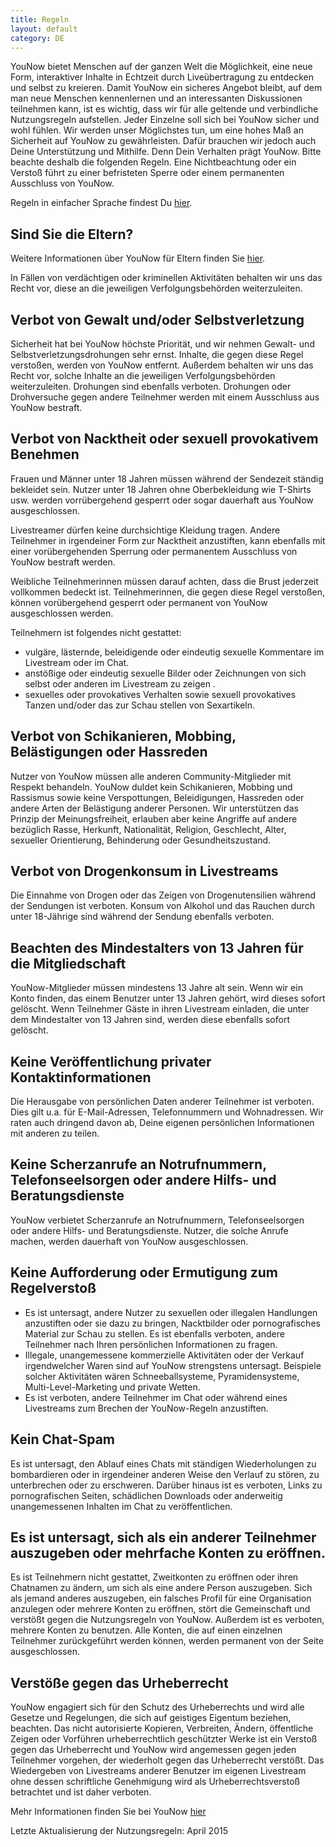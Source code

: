 ```yaml
---
title: Regeln
layout: default
category: DE
---
```

YouNow bietet Menschen auf der ganzen Welt die Möglichkeit, eine neue Form, interaktiver Inhalte in Echtzeit durch Liveübertragung zu entdecken und selbst zu kreieren. Damit YouNow ein sicheres Angebot bleibt, auf dem man neue Menschen kennenlernen und an interessanten Diskussionen teilnehmen kann, ist es wichtig, dass wir für alle geltende und verbindliche Nutzungsregeln aufstellen. Jeder Einzelne soll sich bei YouNow sicher und wohl fühlen. 
Wir werden unser Möglichstes tun, um eine hohes Maß an Sicherheit auf YouNow zu gewährleisten. Dafür brauchen wir jedoch auch Deine Unterstützung und Mithilfe. Denn Dein Verhalten prägt YouNow. Bitte beachte deshalb die folgenden Regeln. Eine Nichtbeachtung oder ein Verstoß führt zu einer befristeten Sperre oder einem permanenten Ausschluss von YouNow.

Regeln in einfacher Sprache findest Du [hier](http://www.younow.com/policy/de/kindgerecht).

## Sind Sie die Eltern?

Weitere Informationen über YouNow für Eltern finden Sie [hier](/policy/de/eltern).

In Fällen von verdächtigen oder kriminellen Aktivitäten behalten wir uns das Recht vor, diese an die jeweiligen Verfolgungsbehörden weiterzuleiten.

## Verbot von Gewalt und/oder Selbstverletzung

Sicherheit hat bei YouNow höchste Priorität, und wir nehmen Gewalt- und Selbstverletzungsdrohungen sehr ernst. Inhalte, die gegen diese Regel verstoßen, werden von YouNow entfernt. Außerdem behalten wir uns das Recht vor, solche Inhalte an die jeweiligen Verfolgungsbehörden weiterzuleiten. Drohungen sind ebenfalls verboten. Drohungen oder Drohversuche gegen andere Teilnehmer werden mit einem Ausschluss aus YouNow bestraft.


## Verbot von Nacktheit oder sexuell provokativem Benehmen

Frauen und Männer unter 18 Jahren müssen während der Sendezeit ständig bekleidet sein. Nutzer unter 18 Jahren ohne Oberbekleidung wie T-Shirts usw. werden vorrübergehend gesperrt oder sogar dauerhaft aus YouNow ausgeschlossen.

Livestreamer dürfen keine durchsichtige Kleidung tragen. Andere Teilnehmer in irgendeiner Form zur Nacktheit anzustiften, kann ebenfalls mit einer vorübergehenden Sperrung oder permanentem Ausschluss von YouNow bestraft werden.

Weibliche Teilnehmerinnen müssen darauf achten, dass die Brust jederzeit vollkommen bedeckt ist. Teilnehmerinnen, die gegen diese Regel verstoßen, können vorübergehend gesperrt oder permanent von YouNow ausgeschlossen werden.

Teilnehmern ist folgendes nicht gestattet:

- vulgäre, lästernde, beleidigende oder eindeutig sexuelle Kommentare im Livestream oder im Chat.&nbsp;
- anstößige oder eindeutig sexuelle Bilder oder Zeichnungen von sich selbst oder anderen im Livestream zu zeigen
.&nbsp;
- sexuelles oder provokatives Verhalten sowie sexuell provokatives Tanzen und/oder das zur Schau stellen von Sexartikeln.&nbsp;

## Verbot von Schikanieren, Mobbing, Belästigungen oder Hassreden

Nutzer von YouNow müssen alle anderen Community-Mitglieder mit Respekt behandeln. YouNow duldet kein Schikanieren, Mobbing und Rassismus sowie keine Verspottungen, Beleidigungen, Hassreden oder andere Arten der Belästigung anderer Personen. Wir unterstützen das Prinzip der Meinungsfreiheit, erlauben aber keine Angriffe auf andere bezüglich Rasse, Herkunft, Nationalität, Religion, Geschlecht, Alter, sexueller Orientierung, Behinderung oder Gesundheitszustand.

## Verbot von Drogenkonsum in Livestreams

Die Einnahme von Drogen oder das Zeigen von Drogenutensilien während der Sendungen ist verboten. Konsum von Alkohol und das Rauchen durch unter 18-Jährige sind während der Sendung ebenfalls verboten.

## Beachten des Mindestalters von 13 Jahren für die Mitgliedschaft

YouNow-Mitglieder müssen mindestens 13 Jahre alt sein. Wenn wir ein Konto finden, das einem Benutzer unter 13 Jahren gehört, wird dieses sofort gelöscht. Wenn Teilnehmer Gäste in ihren Livestream einladen, die unter dem Mindestalter von 13 Jahren sind, werden diese ebenfalls sofort gelöscht.

## Keine Veröffentlichung privater Kontaktinformationen

Die Herausgabe von persönlichen Daten anderer Teilnehmer ist verboten. Dies gilt u.a. für E-Mail-Adressen, Telefonnummern und Wohnadressen. Wir raten auch dringend davon ab, Deine eigenen persönlichen Informationen mit anderen zu teilen.

## Keine Scherzanrufe an Notrufnummern, Telefonseelsorgen oder andere Hilfs- und Beratungsdienste

YouNow verbietet Scherzanrufe an Notrufnummern, Telefonseelsorgen oder andere Hilfs- und Beratungsdienste. Nutzer, die solche Anrufe machen, werden dauerhaft von YouNow ausgeschlossen.

## Keine Aufforderung oder Ermutigung zum Regelverstoß

- Es ist untersagt, andere Nutzer zu sexuellen oder illegalen Handlungen anzustiften oder sie dazu zu bringen, Nacktbilder oder pornografisches Material zur Schau zu stellen. Es ist ebenfalls verboten, andere Teilnehmer nach Ihren persönlichen Informationen zu fragen.&nbsp;
- Illegale, unangemessene kommerzielle Aktivitäten oder der Verkauf irgendwelcher Waren sind auf YouNow strengstens untersagt. Beispiele solcher Aktivitäten wären Schneeballsysteme, Pyramidensysteme, Multi-Level-Marketing und private Wetten.&nbsp;
- Es ist verboten, andere Teilnehmer im Chat oder während eines Livestreams zum Brechen der YouNow-Regeln anzustiften.&nbsp;

## Kein Chat-Spam

Es ist untersagt, den Ablauf eines Chats mit ständigen Wiederholungen zu bombardieren oder in irgendeiner anderen Weise den Verlauf zu stören, zu unterbrechen oder zu erschweren. Darüber hinaus ist es verboten, Links zu pornografischen Seiten, schädlichen Downloads oder anderweitig unangemessenen Inhalten im Chat zu veröffentlichen.

## Es ist untersagt, sich als ein anderer Teilnehmer auszugeben oder mehrfache Konten zu eröffnen.

Es ist Teilnehmern nicht gestattet, Zweitkonten zu eröffnen oder ihren Chatnamen zu ändern, um sich als eine andere Person auszugeben. Sich als jemand anderes auszugeben, ein falsches Profil für eine Organisation anzulegen oder mehrere Konten zu eröffnen, stört die Gemeinschaft und verstößt gegen die Nutzungsregeln von YouNow. Außerdem ist es verboten, mehrere Konten zu benutzen. Alle Konten, die auf einen einzelnen Teilnehmer zurückgeführt werden können, werden permanent von der Seite ausgeschlossen.

## Verstöße gegen das Urheberrecht

YouNow engagiert sich für den Schutz des Urheberrechts und wird alle Gesetze und Regelungen, die sich auf geistiges Eigentum beziehen, beachten. Das nicht autorisierte Kopieren, Verbreiten, Ändern, öffentliche Zeigen oder Vorführen urheberrechtlich geschützter Werke ist ein Verstoß gegen das Urheberrecht und YouNow wird angemessen gegen jeden Teilnehmer vorgehen, der wiederholt gegen das Urheberrecht verstößt. Das Wiedergeben von Livestreams anderer Benutzer im eigenen Livestream ohne dessen schriftliche Genehmigung wird als Urheberrechtsverstoß betrachtet und ist daher verboten.

Mehr Informationen finden Sie bei YouNow [hier](http://www.younow.com/policy/de/terms)

Letzte Aktualisierung der Nutzungsregeln: April 2015
